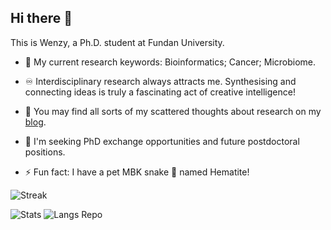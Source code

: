 ## Hi there 👋

<!--
**WenzyWong/WenzyWong** is a ✨ _special_ ✨ repository because its `README.md` (this file) appears on your GitHub profile.

Here are some ideas to get you started:

- 🔭 I’m currently working on ...
- 🌱 I’m currently learning ...
- 👯 I’m looking to collaborate on ...
- 🤔 I’m looking for help with ...
- 💬 Ask me about ...
- 📫 How to reach me: ...
- 😄 Pronouns: ...
- ⚡ Fun fact: ...
-->

This is Wenzy, a Ph.D. student at Fundan University. 

- 🔭 My current research keywords: Bioinformatics; Cancer; Microbiome.

- ♾️ Interdisciplinary research always attracts me. Synthesising and connecting ideas is truly a fascinating act of creative intelligence! 

- 💭 You may find all sorts of my scattered thoughts about research on my [blog](https://wenzywong.blog/). 

- 📇 I'm seeking PhD exchange opportunities and future postdoctoral positions.

- ⚡ Fun fact: I have a pet MBK snake 🐍 named Hematite!

![Streak](https://streak-stats.demolab.com/?user=WenzyWong&theme=gotham&card_width=683&card_height=190&border=000000)

![Stats](http://github-profile-summary-cards.vercel.app/api/cards/stats?username=WenzyWong&theme=gotham) ![Langs Repo](http://github-profile-summary-cards.vercel.app/api/cards/repos-per-language?username=WenzyWong&theme=gotham)
